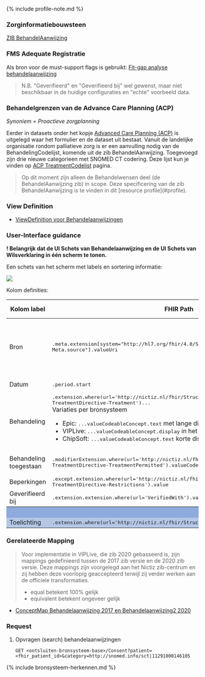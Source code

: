 {% include profile-note.md %}

### Zorginformatiebouwsteen

[ZIB BehandelAanwijzing](https://zibs.nl/wiki/BehandelAanwijzing-v3.1(2017NL))

### FMS Adequate Registratie

Als bron voor de must-support flags is gebruikt: [Fit-gap analyse behandelaanwijzing](https://amigo.nictiz.nl/uploads/7d857f79-4b79-4732-a1dd-2756bf4cdd24/fit_gap_analyse_Behandelaanwijzing.pdf)

<blockquote class="stu-note" markdown="1">
N.B. "Geverifieerd" en "Geverifieerd bij" wel gewenst, maar niet beschikbaar in de huidige configuraties en "echte" voorbeeld data.
</blockquote>

### Behandelgrenzen van de Advance Care Planning (ACP)

*Synoniem = Proactieve zorgplanning*

Eerder in datasets onder het kopje [Advanced Care Planning (ACP)](datasets.html#advanced-care-planning) is uitgelegd waar het formulier en de dataset uit bestaat. 
Vanuit de landelijke organisatie rondom palliatieve zorg is er een aanvulling nodig van de BehandelingCodelijst, komende uit de zib BehandelAanwijzing. Toegevoegd zijn drie nieuwe categorieen met SNOMED CT codering. Deze lijst kun je vinden op [ACP TreatmentCodelist](ValueSet-ACPTreatmentCodelist.html) pagina.

<blockquote class="stu-note" markdown="1">
Op dit moment zijn alleen de Behandelwensen deel (de BehandelAanwijzing zib) in scope. Deze specificering van de zib BehandelAanwijzing is te vinden in dit [resource profile](#profile).
</blockquote>

### View Definition

* [ViewDefinition voor Behandelaanwijzingen](ViewDefinition-Behandelaanwijzingen.json)

### User-Interface guidance
**! Belangrijk dat de UI Schets van Behandelaanwijzing en de UI Schets van Wilsverklaring in één scherm te tonen.**

Een schets van het scherm met labels en sortering informatie:
<div style="clear:both;"><img src="UI-Schets-BehandelAanwijzingenWilsverklaring1.png" class="figure-img img-responsive img-rounded center-block"></div>

Kolom definities:
<table class="grid">
  <thead>
    <th>Kolom label</th>
    <th width="25%">FHIR Path</th>
    <th>FHIR Type</th>
    <th>Zib element</th>
    <th>Toelichting of regels</th>
  </thead>
  <tbody>
    <tr>
      <td>Bron</td>
      <td><samp>.meta.extension[system="http://hl7.org/fhir/4.0/StructureDefinition/extension-Meta.source"].valueUri</samp></td>
      <td><code>string</code></td>
      <td><i>nvt</i></td>
      <td>Lookup adhv uri (AGB-Z of OID) <code>&lt;adressering-base&gt;/Organization?identifier=&lt;.meta.tag.code&gt;</code> en gebruik dan <code>Organization.name</code></td>
    </tr>  
    <tr>
      <td>Datum</td>
      <td><samp>.period.start​</samp></td>
      <td><code>dateTime</code></td>
      <td></td>
      <td>Kunnen vage datums zijn.</td>
    </tr>
    <tr>
      <td>Behandeling</td>
      <td><samp>.extension.where(url='http://nictiz.nl/fhir/StructureDefinition/zib-TreatmentDirective-Treatment')...</samp><br/>
      Variaties per bronsysteem<ul><li>Epic: <samp>...valueCodeableConcept.text</samp> met lange display</li> 
      <li>VIPLive: <samp>...valueCodeableConcept.display</samp> in het Engels</li> 
      <li>ChipSoft: <samp>...valueCodeableConcept.text</samp> korte display met hoofdletters</li></ul></td>
      <td><code>string</code></td>
      <td></td>
      <td></td>
    </tr>
    <tr>
      <td>Behandeling toegestaan</td>
      <td><samp>.modifierExtension.where(url='http://nictiz.nl/fhir/StructureDefinition/zib-TreatmentDirective-TreatmentPermitted').valueCodeableConcept.coding.display</samp></td>
      <td><code>string</code></td>
      <td>BehandelingToegestaan</td>
      <td>Zie UI schets voor icon mapping. N.B. obv coding.code</td>
    </tr>
    <tr>
      <td>Beperkingen</td>
      <td><samp>.except.extension.where(url='http://nictiz.nl/fhir/StructureDefinition/zib-TreatmentDirective-Restrictions').value</samp></td>
      <td><code>string</code></td>
      <td></td>
      <td></td>
    </tr>
    <tr>
      <td>Geverifieerd bij</td>
      <td><samp>.extension.extension.where(url='VerifiedWith').valueCodeableConcept.text</samp></td>
      <td><code>string</code></td>
      <td></td>
      <td></td>
    </tr>
    <tr style="background-color:#8faadc; color:white">
      <th colspan="5">(1) UITKLAPVELD</tH>
    </tr>
    <tr style="background-color:#b4c7e7">
      <td>Toelichting</td>
      <td><samp>.extension.where(url='http://nictiz.nl/fhir/StructureDefinition/Comment').valueString</samp></td>
      <td><code>string</code></td>
      <td>Toelichting</td>
      <td></td>
    </tr>
  </tbody>
</table>

### Gerelateerde Mapping

<blockquote class="stu-note" markdown="1">
Voor implementatie in VIPLive, die zib 2020 gebasseerd is, zijn mappings gedefinieerd tussen de 2017 zib versie en de 2020 zib versie. Deze mappings zijn voorgelegd aan het Nictiz zib-centrum en zij hebben deze voorlopig geaccepteerd terwijl zij verder werken aan de officiele transformaties.

* equal betekent 100% gelijk
* equivalent betekent ongeveer gelijk
</blockquote>

* [ConceptMap Behandelaanwijzing 2017 en Behandelaanwijzing2 2020](ConceptMap-behandelaanwijzing-2017-2020.html)

### Request

1. Opvragen (search) behandelaanwijzingen

    `GET <ontsluiten-bronsysteem-base>/Consent?patient=<fhir_patient_id>&category=http://snomed.info/sct|11291000146105`

{% include bronsysteem-herkennen.md %}